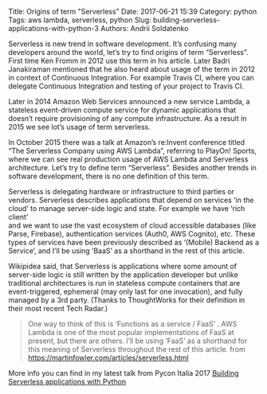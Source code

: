 Title: Origins of term "Serverless"
Date: 2017-06-21 15:39
Category: python
Tags: aws lambda, serverless, python
Slug: building-serverless-applications-with-python-3
Authors: Andrii Soldatenko


Serverless is new trend in software development. It’s confusing many developers 
around the world, let’s try to find origins of term “Serverless”. 
First time Ken Fromm in 2012 use this term in his article. Later Badri Janakiraman 
mentioned that he also heard about usage of the term in 2012 in context 
of Continuous Integration. For example Travis CI, where you can delegate 
Continuous Integration and testing of your project to Travis CI. 

Later in 2014  Amazon Web Services announced a new service Lambda, a stateless 
event-driven compute service for dynamic applications that doesn’t require 
provisioning of any compute infrastructure. As a result in 2015 we see lot’s 
usage of term serverless. 

In October 2015 there was a talk at Amazon’s re:Invent 
conference titled “The Serverless Company using AWS Lambda”, 
referring to PlayOn! Sports, where we can see real production usage of 
AWS Lambda and Serverless architecture.
Let’s try to define term “Serverless”. Besides another trends in software 
development, there is no one definition of this term.
  
Serverless is delegating hardware or infrastructure to third parties or vendors.
Serverless describes applications that depend on services ‘in the cloud’ 
to manage server-side logic and state. For example we have ‘rich client’  
and we want to use the vast ecosystem of cloud accessible databases 
(like Parse, Firebase), authentication services (Auth0, AWS Cognito), etc. 
These types of services have been previously described as 
‘(Mobile) Backend as a Service’, and I’ll be using ‘BaaS’ as a shorthand 
in the rest of this article.

Wikipidea said, that Serverless is applications where some amount of 
server-side logic is still written by the application developer but unlike 
traditional architectures is run in stateless compute containers that are 
event-triggered, ephemeral (may only last for one invocation), and fully 
managed by a 3rd party. (Thanks to ThoughtWorks for their definition in their 
most recent Tech Radar.) 

>One way to think of this is ‘Functions as a service / FaaS’ . AWS Lambda 
is one of the most popular implementations of FaaS at present, but there 
are others. I’ll be using ‘FaaS’ as a shorthand for this meaning of 
Serverless throughout the rest of this article.
from https://martinfowler.com/articles/serverless.html

More info you can find in my latest talk from Pycon Italia 2017 
[Building Serverless applications with Python](https://asoldatenko.com/pycon-italia-2017.html)
